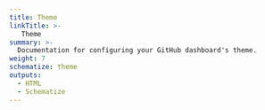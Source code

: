 ```yaml
---
title: Theme
linkTitle: >-
   Theme
summary: >-
  Documentation for configuring your GitHub dashboard's theme.
weight: 7
schematize: theme
outputs:
  - HTML
  - Schematize
---
```



